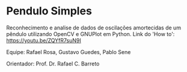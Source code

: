 # Pendulo Simples
Reconhecimento e analise de dados de oscilações amortecidas de um pêndulo utilizando OpenCV e GNUPlot em Python.
Link do 'How to': https://youtu.be/ZQYfR7suN9I

Equipe:   Rafael Rosa, Gustavo Guedes, Pablo Sene
                  
Orientador: Prof. Dr. Rafael C. Barreto

